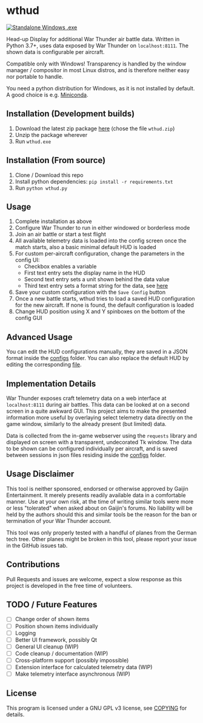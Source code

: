 # wthud
<a href="https://github.com/wysiwyng/wthud/actions">
    <img src="https://github.com/wysiwyng/wthud/workflows/Standalone%20Windows%20.exe/badge.svg" alt="Standalone Windows .exe">
</a>

Head-up Display for additional War Thunder air battle data. Written in Python 3.7+, uses data exposed by War Thunder on ```localhost:8111```. The shown data is configurable per aircraft.

Compatible only with Windows! Transparency is handled by the window manager / compositor in most Linux distros, and is therefore neither easy nor portable to handle.

You need a python distribution for Windows, as it is not installed by default. A good choice is e.g. [Miniconda](https://docs.conda.io/en/latest/miniconda.html).

## Installation (Development builds)
1. Download the latest zip package [here](https://github.com/wysiwyng/wthud/releases/tag/latest) (chose the file ```wthud.zip```)
2. Unzip the package wherever
3. Run ```wthud.exe```

## Installation (From source)
1. Clone / Download this repo
2. Install python dependencies: ```pip install -r requirements.txt```
3. Run ```python wthud.py```

## Usage
1. Complete installation as above
2. Configure War Thunder to run in either windowed or borderless mode
3. Join an air battle or start a test flight
4. All available telemetry data is loaded into the config screen once the match starts, also a basic minimal default HUD is loaded
5. For custom per-aircraft configuration, change the parameters in the config UI:
    - Checkbox enables a variable
    - First text entry sets the display name in the HUD
    - Second text entry sets a unit shown behind the data value
    - Third text entry sets a format string for the data, see [here](https://docs.python.org/3/library/string.html#format-string-syntax)
6. Save your custom configuration with the ```Save Config``` button
7. Once a new battle starts, wthud tries to load a saved HUD configuration for the new aircraft. If none is found, the default configuration is loaded
8. Change HUD position using X and Y spinboxes on the bottom of the config GUI

## Advanced Usage
You can edit the HUD configurations manually, they are saved in a JSON format inside the [configs](configs) folder. You can also replace the default HUD by editing the corresponding [file](configs/default_hud.json).

## Implementation Details
War Thunder exposes craft telemetry data on a web interface at ```localhost:8111``` during air battles. This data can be looked at on a second screen in a quite awkward GUI. This project aims to make the presented information more useful by overlaying select telemetry data directly on the game window, similarly to the already present (but limited) data.

Data is collected from the in-game webserver using the ```requests``` library and displayed on screen with a transparent, undecorated Tk window. The data to be shown can be configured individually per aircraft, and is saved between sessions in json files residing inside the [configs](configs) folder.

## Usage Disclaimer
This tool is neither sponsored, endorsed or otherwise approved by Gaijin Entertainment. It merely presents readily available data in a comfortable manner. Use at your own risk, at the time of writing similar tools were more or less "tolerated" when asked about on Gaijin's forums. No liability will be held by the authors should this and similar tools be the reason for the ban or termination of your War Thunder account.

This tool was only properly tested with a handful of planes from the German tech tree. Other planes might be broken in this tool, please report your issue in the GitHub issues tab.

## Contributions
Pull Requests and issues are welcome, expect a slow response as this project is developed in the free time of volunteers.

## TODO / Future Features
- [ ] Change order of shown items
- [ ] Position shown items individually
- [ ] Logging
- [ ] Better UI framework, possibly Qt
- [ ] General UI cleanup (WIP)
- [ ] Code cleanup / documentation (WIP)
- [ ] Cross-platform support (possibly impossible)
- [ ] Extension interface for calculated telemetry data (WIP)
- [ ] Make telemetry interface asynchronous (WIP)

## License
This program is licensed under a GNU GPL v3 license, see [COPYING](COPYING) for details.
